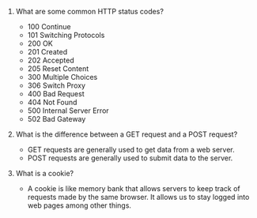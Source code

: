 1. What are some common HTTP status codes?
	* 100 Continue
	* 101 Switching Protocols
	* 200 OK
	* 201 Created
	* 202 Accepted
	* 205 Reset Content
	* 300 Multiple Choices
	* 306 Switch Proxy
	* 400 Bad Request
	* 404 Not Found
	* 500 Internal Server Error
	* 502 Bad Gateway
	
2. What is the difference between a GET request and a POST request?
	* GET requests are generally used to get data from a web server.
	* POST requests are generally used to submit data to the server.
	
3. What is a cookie?
	* A cookie is like memory bank that allows servers to keep track of requests
	made by the same browser. It allows us to stay logged into web pages among
	other things.